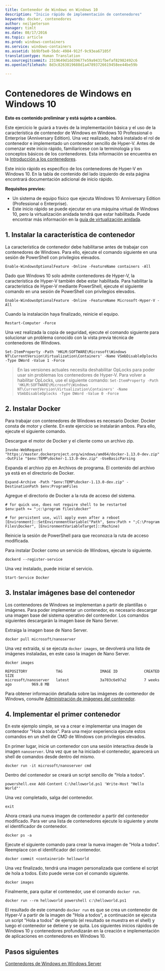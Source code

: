 ```yaml
---
title: Contenedor de Windows en Windows 10
description: "Inicio rápido de implementación de contenedores"
keywords: docker, contenedores
author: neilpeterson
manager: timlt
ms.date: 08/17/2016
ms.topic: article
ms.prod: windows-containers
ms.service: windows-containers
ms.assetid: bb9bfbe0-5bdc-4984-912f-9c93ea67105f
translationtype: Human Translation
ms.sourcegitcommit: 2319649d1dd39677e59a9431fbefaf82982492c6
ms.openlocfilehash: 8d3c8263819688d1a47893726619458ee44be59b

---
```


# Contenedores de Windows en Windows 10

**Esto es contenido preliminar y está sujeto a cambios.** 

Este ejercicio le guiará a través de la implementación básica y el uso de la característica de contenedor de Windows en Windows 10 Professional o Enterprise (Anniversary Edition). Una vez realizado, habrá instalado el rol de contenedor e implementado un contenedor sencillo de Hyper-V. Antes de comenzar este inicio rápido, familiarícese con la terminología y los conceptos básicos de los contenedores. Esta información se encuentra en la [Introducción a los contenedores](./quick_start.md). 

Este inicio rápido es específico de los contenedores de Hyper-V en Windows 10. En la tabla de contenido del lado izquierdo de esta página encontrará documentación adicional de inicio rápido.

**Requisitos previos:**

- Un sistema de equipo físico que ejecuta Windows 10 Anniversary Edition (Professional o Enterprise).   
- Este inicio rápido se puede ejecutar en una máquina virtual de Windows 10, pero la virtualización anidada tendrá que estar habilitada. Puede encontrar más información en la [guía de virtualización anidada](https://msdn.microsoft.com/en-us/virtualization/hyperv_on_windows/user_guide/nesting).

## 1. Instalar la característica de contenedor

La característica de contenedor debe habilitarse antes de trabajar con contenedores de Windows. Para ello, ejecute el comando siguiente en una sesión de PowerShell con privilegios elevados. 

```none
Enable-WindowsOptionalFeature -Online -FeatureName containers -All
```

Dado que Windows 10 solo admite contenedores de Hyper-V, la característica de Hyper-V también debe estar habilitada. Para habilitar la característica de Hyper-V mediante PowerShell, ejecute el siguiente comando en una sesión de PowerShell con privilegios elevados.

```none
Enable-WindowsOptionalFeature -Online -FeatureName Microsoft-Hyper-V -All
```

Cuando la instalación haya finalizado, reinicie el equipo.

```none
Restart-Computer -Force
```

Una vez realizada la copia de seguridad, ejecute el comando siguiente para solucionar un problema conocido con la vista previa técnica de contenedores de Windows.  

 ```none
Set-ItemProperty -Path 'HKLM:SOFTWARE\Microsoft\Windows NT\CurrentVersion\Virtualization\Containers' -Name VSmbDisableOplocks -Type DWord -Value 1 -Force
```

> En las versiones actuales necesita deshabilitar OpLocks para poder usar sin problemas los contenedores de Hyper-V. Para volver a habilitar OpLocks, use el siguiente comando:  `Set-ItemProperty -Path 'HKLM:SOFTWARE\Microsoft\Windows NT\CurrentVersion\Virtualization\Containers' -Name VSmbDisableOplocks -Type DWord -Value 0 -Force`

## 2. Instalar Docker

Para trabajar con contenedores de Windows es necesario Docker. Docker consta de motor y cliente. En este ejercicio se instalarán ambos. Para ello, ejecute el siguiente comando. 

Descargue el motor de Docker y el cliente como un archivo zip.

```none
Invoke-WebRequest "https://master.dockerproject.org/windows/amd64/docker-1.13.0-dev.zip" -OutFile "$env:TEMP\docker-1.13.0-dev.zip" -UseBasicParsing
```

Expanda el archivo zip en Archivos de programa. El contenido del archivo ya está en el directorio de Docker.

```none
Expand-Archive -Path "$env:TEMP\docker-1.13.0-dev.zip" -DestinationPath $env:ProgramFiles
```

Agregue el directorio de Docker a la ruta de acceso del sistema.

```none
# for quick use, does not require shell to be restarted
$env:path += ";c:\program files\docker"

# for persistent use, will apply even after a reboot 
[Environment]::SetEnvironmentVariable("Path", $env:Path + ";C:\Program Files\Docker", [EnvironmentVariableTarget]::Machine)
```

Reinicie la sesión de PowerShell para que reconozca la ruta de acceso modificada.

Para instalar Docker como un servicio de Windows, ejecute lo siguiente.

```none
dockerd --register-service
```

Una vez instalado, puede iniciar el servicio.

```none
Start-Service Docker
```

## 3. Instalar imágenes base del contenedor

Los contenedores de Windows se implementan a partir de plantillas o imágenes. Para poder implementar un contenedor, es necesario descargar una imagen base del sistema operativo del contenedor. Los comandos siguientes descargarán la imagen base de Nano Server.

Extraiga la imagen base de Nano Server. 

```none
docker pull microsoft/nanoserver
```

Una vez extraída, si se ejecuta `docker images`, se devolverá una lista de imágenes instaladas, en este caso la imagen de Nano Server.

```none
docker images

REPOSITORY             TAG                 IMAGE ID            CREATED             SIZE
microsoft/nanoserver   latest              3a703c6e97a2        7 weeks ago         969.8 MB
```

Para obtener información detallada sobre las imágenes de contenedor de Windows, consulte [Administración de imágenes del contenedor](../management/manage_images.md).

## 4. Implementar el primer contenedor

En este ejemplo simple, se va a crear e implementar una imagen de contenedor "Hola a todos". Para una mejor experiencia ejecute estos comandos en un shell de CMD de Windows con privilegios elevados.

En primer lugar, inicie un contenedor con una sesión interactiva desde la imagen `nanoserver`. Una vez que se ha iniciado el contenedor, aparecerá un shell de comandos desde dentro del mismo.  

```none
docker run -it microsoft/nanoserver cmd
```

Dentro del contenedor se creará un script sencillo de "Hola a todos".

```none
powershell.exe Add-Content C:\helloworld.ps1 'Write-Host "Hello World"'
```   

Una vez completado, salga del contenedor.

```none
exit
```

Ahora creará una nueva imagen de contenedor a partir del contenedor modificado. Para ver una lista de contenedores ejecute lo siguiente y anote el identificador de contenedor.

```none
docker ps -a
```

Ejecute el siguiente comando para crear la nueva imagen de "Hola a todos". Reemplace <containerid> con el identificador del contenedor.

```none
docker commit <containerid> helloworld
```

Una vez finalizado, tendrá una imagen personalizada que contiene el script de hola a todos. Esto puede verse con el comando siguiente.

```none
docker images
```

Finalmente, para quitar el contenedor, use el comando `docker run`.

```none
docker run --rm helloworld powershell c:\helloworld.ps1
```

El resultado de este comando `docker run` es que se crea un contenedor de Hyper-V a partir de la imagen de "Hola a todos", a continuación se ejecuta un script "Hola a todos" de ejemplo (el resultado se muestra en el shell) y luego el contenedor se detiene y se quita. Los siguientes inicios rápidos de Windows 10 y contenedores profundizarán en la creación e implementación de aplicaciones en contenedores en Windows 10.

## Pasos siguientes

[Contenedores de Windows en Windows Server](./quick_start_windows_server.md)





<!--HONumber=Aug16_HO4-->


